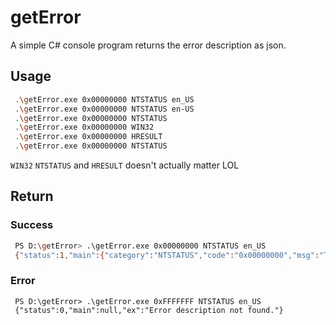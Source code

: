 # getError
 A simple C# console program returns the error description as json.
 
## Usage
```bash
 .\getError.exe 0x00000000 NTSTATUS en_US  
 .\getError.exe 0x00000000 NTSTATUS en-US  
 .\getError.exe 0x00000000 NTSTATUS  
 .\getError.exe 0x00000000 WIN32  
 .\getError.exe 0x00000000 HRESULT  
 .\getError.exe 0x00000000 NTSTATUS  
```
`WIN32` `NTSTATUS` and `HRESULT` doesn't actually matter LOL

## Return
### Success
```bash
 PS D:\getError> .\getError.exe 0x00000000 NTSTATUS en_US
 {"status":1,"main":{"category":"NTSTATUS","code":"0x00000000","msg":"The operation completed successfully."},"ex":null}
```
### Error
```
 PS D:\getError> .\getError.exe 0xFFFFFFF NTSTATUS en_US
 {"status":0,"main":null,"ex":"Error description not found."}
```
